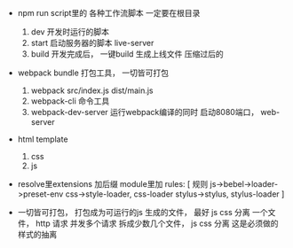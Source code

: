 - npm run script里的 各种工作流脚本
   一定要在根目录
   1. dev 开发时运行的脚本
   2. start 启动服务器的脚本
     live-server
   3. build 开发完成后， 一键build 生成上线文件
     压缩过后的

 - webpack bundle 打包工具， 一切皆可打包
   1. webpack src/index.js  dist/main.js
   2. webpack-cli 命令工具
   3. webpack-dev-server  运行webpack编译的同时  启动8080端口， web-server

 - html template
   1. css
   2. js

 - resolve里extensions 加后缀 
    module里加 rules: [
        规则
        js->bebel->loader->preset-env
        css->style-loader, css-loader
        stylus->stylus, stylus-loader
    ]


  - 一切皆可打包， 打包成为可运行的js
    生成的文件， 最好 js  css  分离
    一个文件， http 请求
    并发多个请求  拆成少数几个文件，
    js  css  分离  这是必须做的
    样式的抽离